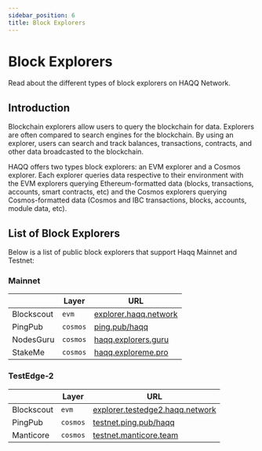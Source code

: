 ```yaml
---
sidebar_position: 6
title: Block Explorers
---
```


# Block Explorers

Read about the different types of block explorers on HAQQ Network.

## Introduction

Blockchain explorers allow users to query the blockchain for data. Explorers are often compared to search engines for the blockchain. By using an explorer, users can search and track balances, transactions, contracts, and other data broadcasted to the blockchain.

HAQQ offers two types block explorers: an EVM explorer and a Cosmos explorer. Each explorer queries data respective to their environment with the EVM explorers querying Ethereum-formatted data (blocks, transactions, accounts, smart contracts, etc) and the Cosmos explorers querying Cosmos-formatted data (Cosmos and IBC transactions, blocks, accounts, module data, etc).

## List of Block Explorers

Below is a list of public block explorers that support Haqq Mainnet and Testnet:

### Mainnet

|            | Layer    | URL                                                     |
| ---------- | -------- | ------------------------------------------------------- |
| Blockscout | `evm`    | [explorer.haqq.network](https://explorer.haqq.network/) |
| PingPub    | `cosmos` | [ping.pub/haqq](https://ping.pub/haqq)                  |
| NodesGuru  | `cosmos` | [haqq.explorers.guru](https://haqq.explorers.guru/)     |
| StakeMe    | `cosmos` | [haqq.exploreme.pro](https://haqq.exploreme.pro/)       |

### TestEdge-2

|            | Layer    | URL                                                                         |
| ---------- | -------- | --------------------------------------------------------------------------- |
| Blockscout | `evm`    | [explorer.testedge2.haqq.network](https://explorer.testedge2.haqq.network/) |
| PingPub    | `cosmos` | [testnet.ping.pub/haqq](https://testnet.ping.pub/haqq)                      |
| Manticore  | `cosmos` | [testnet.manticore.team](https://testnet.manticore.team/haqq)               |
